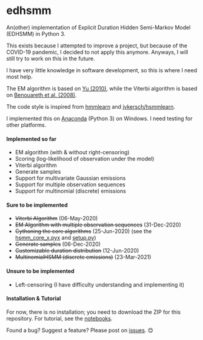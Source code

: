 # edhsmm
An(other) implementation of Explicit Duration Hidden Semi-Markov Model (EDHSMM) in Python 3.

This exists because I attempted to improve a project, but because of the COVID-19 pandemic, I decided to not apply this anymore. Anyways, I will still try to work on this in the future.

I have very little knowledge in software development, so this is where I need most help.

The EM algorithm is based on [Yu (2010)](https://www.sciencedirect.com/science/article/pii/S0004370209001416), while the Viterbi algorithm is based on [Benouareth et al. (2008)](https://link.springer.com/article/10.1155/2008/247354).

The code style is inspired from [hmmlearn](https://github.com/hmmlearn/hmmlearn) and [jvkersch/hsmmlearn](https://github.com/jvkersch/hsmmlearn).

I implemented this on [Anaconda](https://www.anaconda.com/products/individual) (Python 3) on Windows. I need testing for other platforms.

#### Implemented so far
- EM algorithm (with & without right-censoring)
- Scoring (log-likelihood of observation under the model)
- Viterbi algorithm
- Generate samples
- Support for multivariate Gaussian emissions
- Support for multiple observation sequences
- Support for multinomial (discrete) emissions

#### Sure to be implemented
- ~~Viterbi Algorithm~~ (06-May-2020)
- ~~EM Algorithm with multiple observation sequences~~ (31-Dec-2020)
- ~~Cythoning the core algorithms~~ (25-Jun-2020) (see the [hsmm_core_x.pyx](edhsmm/hsmm_core_x.pyx) and [setup.py](edhsmm/setup.py))
- ~~Generate samples~~ (06-Dec-2020)
- ~~Customizable duration distribution~~ (12-Jun-2020)
- ~~MultinomialHSMM (discrete emissions)~~ (23-Mar-2021)

#### Unsure to be implemented
- Left-censoring (I have difficulty understanding and implementing it)

#### Installation & Tutorial
For now, there is no installation; you need to download the ZIP for this repository. For tutorial, see the [notebooks](notebooks).

Found a bug? Suggest a feature? Please post on [issues](https://github.com/poypoyan/edhmm/issues). 😊
